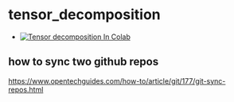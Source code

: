 # tensor_decomposition

- [![Tensor decomposition In Colab](https://colab.research.google.com/assets/colab-badge.svg)](https://colab.research.google.com/github/shadialameddin/tensor_decomposition/blob/master/tensor_decomposition_test.ipynb)

## how to sync two github repos
https://www.opentechguides.com/how-to/article/git/177/git-sync-repos.html
